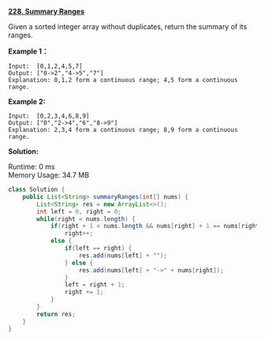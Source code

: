 **[228. Summary Ranges](https://leetcode.com/problems/summary-ranges/)**

Given a sorted integer array without duplicates, return the summary of its ranges.

**Example 1：**

```
Input:  [0,1,2,4,5,7]
Output: ["0->2","4->5","7"]
Explanation: 0,1,2 form a continuous range; 4,5 form a continuous range.

```

**Example 2:**

```
Input:  [0,2,3,4,6,8,9]
Output: ["0","2->4","6","8->9"]
Explanation: 2,3,4 form a continuous range; 8,9 form a continuous range.

```
**Solution:**

Runtime: 0 ms<br/>
Memory Usage: 34.7 MB

```java
class Solution {
    public List<String> summaryRanges(int[] nums) {
        List<String> res = new ArrayList<>();
        int left = 0, right = 0;
        while(right < nums.length) {
            if(right + 1 < nums.length && nums[right] + 1 == nums[right + 1])
                right++;
            else {
                if(left == right) {
                    res.add(nums[left] + "");
                } else {
                    res.add(nums[left] + "->" + nums[right]);
                }
                left = right + 1;
                right += 1;
            }
        }
        return res;
    }
}

```


